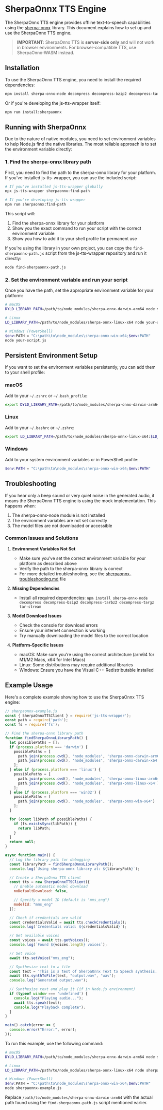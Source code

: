 # SherpaOnnx TTS Engine

The SherpaOnnx TTS engine provides offline text-to-speech capabilities using the [sherpa-onnx](https://github.com/k2-fsa/sherpa-onnx) library. This document explains how to set up and use the SherpaOnnx TTS engine.

> **IMPORTANT**: SherpaOnnx TTS is **server-side only** and will not work in browser environments. For browser-compatible TTS, use SherpaOnnx-WASM instead.

## Installation

To use the SherpaOnnx TTS engine, you need to install the required dependencies:

```bash
npm install sherpa-onnx-node decompress decompress-bzip2 decompress-tarbz2 decompress-targz tar-stream
```

Or if you're developing the js-tts-wrapper itself:

```bash
npm run install:sherpaonnx
```

## Running with SherpaOnnx

Due to the nature of native modules, you need to set environment variables to help Node.js find the native libraries. The most reliable approach is to set the environment variable directly:

### 1. Find the sherpa-onnx library path

First, you need to find the path to the sherpa-onnx library for your platform. If you've installed js-tts-wrapper, you can use the included script:

```bash
# If you've installed js-tts-wrapper globally
npx js-tts-wrapper sherpaonnx:find-path

# If you're developing js-tts-wrapper
npm run sherpaonnx:find-path
```

This script will:
1. Find the sherpa-onnx library for your platform
2. Show you the exact command to run your script with the correct environment variable
3. Show you how to add it to your shell profile for permanent use

If you're using the library in your own project, you can copy the `find-sherpaonnx-path.js` script from the js-tts-wrapper repository and run it directly:

```bash
node find-sherpaonnx-path.js
```

### 2. Set the environment variable and run your script

Once you have the path, set the appropriate environment variable for your platform:

```bash
# macOS
DYLD_LIBRARY_PATH=/path/to/node_modules/sherpa-onnx-darwin-arm64 node your-script.js

# Linux
LD_LIBRARY_PATH=/path/to/node_modules/sherpa-onnx-linux-x64 node your-script.js

# Windows (PowerShell)
$env:PATH = "C:\path\to\node_modules\sherpa-onnx-win-x64;$env:PATH"
node your-script.js
```

## Persistent Environment Setup

If you want to set the environment variables persistently, you can add them to your shell profile:

### macOS

Add to your `~/.zshrc` or `~/.bash_profile`:

```bash
export DYLD_LIBRARY_PATH=/path/to/node_modules/sherpa-onnx-darwin-arm64:$DYLD_LIBRARY_PATH
```

### Linux

Add to your `~/.bashrc` or `~/.zshrc`:

```bash
export LD_LIBRARY_PATH=/path/to/node_modules/sherpa-onnx-linux-x64:$LD_LIBRARY_PATH
```

### Windows

Add to your system environment variables or in PowerShell profile:

```powershell
$env:PATH = "C:\path\to\node_modules\sherpa-onnx-win-x64;$env:PATH"
```

## Troubleshooting

If you hear only a beep sound or very quiet noise in the generated audio, it means the SherpaOnnx TTS engine is using the mock implementation. This happens when:

1. The sherpa-onnx-node module is not installed
2. The environment variables are not set correctly
3. The model files are not downloaded or accessible

### Common Issues and Solutions

1. **Environment Variables Not Set**
   - Make sure you've set the correct environment variable for your platform as described above
   - Verify the path to the sherpa-onnx library is correct
   - For more detailed troubleshooting, see the [sherpaonnx-troubleshooting.md](./sherpaonnx-troubleshooting.md) file

2. **Missing Dependencies**
   - Install all required dependencies: `npm install sherpa-onnx-node decompress decompress-bzip2 decompress-tarbz2 decompress-targz tar-stream`

3. **Model Download Issues**
   - Check the console for download errors
   - Ensure your internet connection is working
   - Try manually downloading the model files to the correct location

4. **Platform-Specific Issues**
   - macOS: Make sure you're using the correct architecture (arm64 for M1/M2 Macs, x64 for Intel Macs)
   - Linux: Some distributions may require additional libraries
   - Windows: Ensure you have the Visual C++ Redistributable installed

## Example Usage

Here's a complete example showing how to use the SherpaOnnx TTS engine:

```javascript
// sherpaonnx-example.js
const { SherpaOnnxTTSClient } = require('js-tts-wrapper');
const path = require('path');
const fs = require('fs');

// Find the sherpa-onnx library path
function findSherpaOnnxLibraryPath() {
  let possiblePaths = [];
  if (process.platform === 'darwin') {
    possiblePaths = [
      path.join(process.cwd(), 'node_modules', 'sherpa-onnx-darwin-arm64'),
      path.join(process.cwd(), 'node_modules', 'sherpa-onnx-darwin-x64')
    ];
  } else if (process.platform === 'linux') {
    possiblePaths = [
      path.join(process.cwd(), 'node_modules', 'sherpa-onnx-linux-arm64'),
      path.join(process.cwd(), 'node_modules', 'sherpa-onnx-linux-x64')
    ];
  } else if (process.platform === 'win32') {
    possiblePaths = [
      path.join(process.cwd(), 'node_modules', 'sherpa-onnx-win-x64')
    ];
  }

  for (const libPath of possiblePaths) {
    if (fs.existsSync(libPath)) {
      return libPath;
    }
  }
  return null;
}

async function main() {
  // Log the library path for debugging
  const libraryPath = findSherpaOnnxLibraryPath();
  console.log(`Using sherpa-onnx library at: ${libraryPath}`);

  // Create a SherpaOnnx TTS client
  const tts = new SherpaOnnxTTSClient({
    // Enable automatic model download
    noDefaultDownload: false,

    // Specify a model ID (default is "mms_eng")
    modelId: "mms_eng"
  });

  // Check if credentials are valid
  const credentialsValid = await tts.checkCredentials();
  console.log(`Credentials valid: ${credentialsValid}`);

  // Get available voices
  const voices = await tts.getVoices();
  console.log(`Found ${voices.length} voices`);

  // Set voice
  await tts.setVoice("mms_eng");

  // Synthesize text to a file
  const text = 'This is a test of SherpaOnnx Text to Speech synthesis.';
  await tts.synthToFile(text, "output.wav", "wav");
  console.log("Generated output.wav");

  // Synthesize text and play it (if in Node.js environment)
  if (typeof window === 'undefined') {
    console.log("Playing audio...");
    await tts.speak(text);
    console.log("Playback complete");
  }
}

main().catch(error => {
  console.error("Error:", error);
});
```

To run this example, use the following command:

```bash
# macOS
DYLD_LIBRARY_PATH=/path/to/node_modules/sherpa-onnx-darwin-arm64 node sherpaonnx-example.js

# Linux
LD_LIBRARY_PATH=/path/to/node_modules/sherpa-onnx-linux-x64 node sherpaonnx-example.js

# Windows (PowerShell)
$env:PATH = "C:\path\to\node_modules\sherpa-onnx-win-x64;$env:PATH"
node sherpaonnx-example.js
```

Replace `/path/to/node_modules/sherpa-onnx-darwin-arm64` with the actual path found using the `find-sherpaonnx-path.js` script mentioned earlier.
